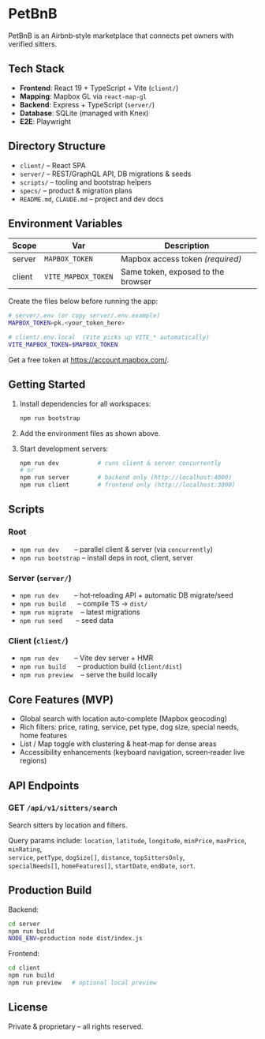 # PetBnB

PetBnB is an Airbnb‑style marketplace that connects pet owners with verified sitters.

## Tech Stack
- **Frontend**: React 19 + TypeScript + Vite (`client/`)
- **Mapping**: Mapbox GL via `react‑map‑gl`
- **Backend**: Express + TypeScript (`server/`)
- **Database**: SQLite (managed with Knex)
- **E2E**: Playwright

## Directory Structure
- `client/` – React SPA
- `server/` – REST/GraphQL API, DB migrations & seeds
- `scripts/` – tooling and bootstrap helpers
- `specs/` – product & migration plans
- `README.md`, `CLAUDE.md` – project and dev docs

## Environment Variables

| Scope    | Var                | Description                               |
|----------|--------------------|-------------------------------------------|
| server   | `MAPBOX_TOKEN`     | Mapbox access token *(required)*          |
| client   | `VITE_MAPBOX_TOKEN`| Same token, exposed to the browser        |

Create the files below before running the app:

```bash
# server/.env (or copy server/.env.example)
MAPBOX_TOKEN=pk.<your_token_here>

# client/.env.local  (Vite picks up VITE_* automatically)
VITE_MAPBOX_TOKEN=$MAPBOX_TOKEN
```

Get a free token at https://account.mapbox.com/.

## Getting Started

1. Install dependencies for all workspaces:
   ```bash
   npm run bootstrap
   ```

2. Add the environment files as shown above.

3. Start development servers:
   ```bash
   npm run dev           # runs client & server concurrently
   # or
   npm run server        # backend only (http://localhost:4000)
   npm run client        # frontend only (http://localhost:3000)
   ```

## Scripts

### Root  
- `npm run dev`        – parallel client & server (via `concurrently`)  
- `npm run bootstrap` – install deps in root, client, server

### Server (`server/`)  
- `npm run dev`        – hot‑reloading API + automatic DB migrate/seed  
- `npm run build`      – compile TS -> `dist/`  
- `npm run migrate`    – latest migrations  
- `npm run seed`       – seed data

### Client (`client/`)  
- `npm run dev`        – Vite dev server + HMR  
- `npm run build`      – production build (`client/dist`)  
- `npm run preview`    – serve the build locally

## Core Features (MVP)
- Global search with location auto‑complete (Mapbox geocoding)
- Rich filters: price, rating, service, pet type, dog size, special needs, home features
- List / Map toggle with clustering & heat‑map for dense areas
- Accessibility enhancements (keyboard navigation, screen‑reader live regions)

## API Endpoints

### GET `/api/v1/sitters/search`
Search sitters by location and filters.

Query params include:
`location`, `latitude`, `longitude`, `minPrice`, `maxPrice`, `minRating`,  
`service`, `petType`, `dogSize[]`, `distance`, `topSittersOnly`,  
`specialNeeds[]`, `homeFeatures[]`, `startDate`, `endDate`, `sort`.

## Production Build

Backend:
```bash
cd server
npm run build
NODE_ENV=production node dist/index.js
```

Frontend:
```bash
cd client
npm run build
npm run preview   # optional local preview
```

## License
Private & proprietary – all rights reserved.